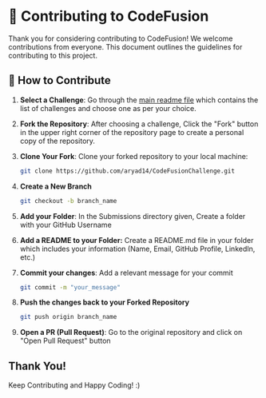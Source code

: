 # 🚀 Contributing to CodeFusion
Thank you for considering contributing to CodeFusion! We welcome contributions from everyone. This document outlines the guidelines for contributing to this project.

## 🤔 How to Contribute
1. **Select a Challenge**: Go through the [main readme file](/README.md#-challenges) which contains the list of challenges and choose one as per your choice.

2. **Fork the Repository**: After choosing a challenge, Click the "Fork" button in the upper right corner of the repository page to create a personal copy of the repository.

3. **Clone Your Fork**: Clone your forked repository to your local machine:
   ```bash
   git clone https://github.com/aryad14/CodeFusionChallenge.git
   ```


4. **Create a New Branch**
   ```bash
   git checkout -b branch_name
   ```

5. **Add your Folder**: In the Submissions directory given, Create a folder with your GitHub Username

6. **Add a README to your Folder:** Create a README.md file in your folder which includes your information (Name, Email, GitHub Profile, LinkedIn, etc.)

7. **Commit your changes**: Add a relevant message for your commit
   ```bash
   git commit -m "your_message"
   ```

8. **Push the changes back to your Forked Repository**
   ```bash
   git push origin branch_name
   ```

9. **Open a PR (Pull Request)**: Go to the original repository and click on "Open Pull Request" button

## Thank You!
Keep Contributing and Happy Coding! :)
